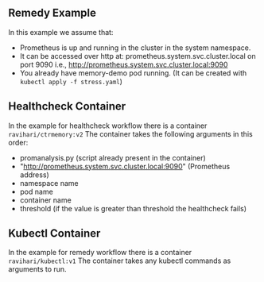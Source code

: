 ## Remedy Example
In this example we assume that:
 - Prometheus is up and running in the cluster in the system namespace.
 - It can be accessed over http at: prometheus.system.svc.cluster.local on port 9090 i.e., http://prometheus.system.svc.cluster.local:9090
 - You already have memory-demo pod running. (It can be created with `kubectl apply -f stress.yaml`)

## Healthcheck Container
In the example for healthcheck workflow there is a container `ravihari/ctrmemory:v2`
The container takes the following arguments in this order:
 - promanalysis.py (script already present in the container)
 - "http://prometheus.system.svc.cluster.local:9090" (Prometheus address)
 - namespace name
 - pod name
 - container name
 - threshold (if the value is greater than threshold the healthcheck fails)
 
## Kubectl Container
In the example for remedy workflow there is a container `ravihari/kubectl:v1`
The container takes any kubectl commands as arguments to run.
